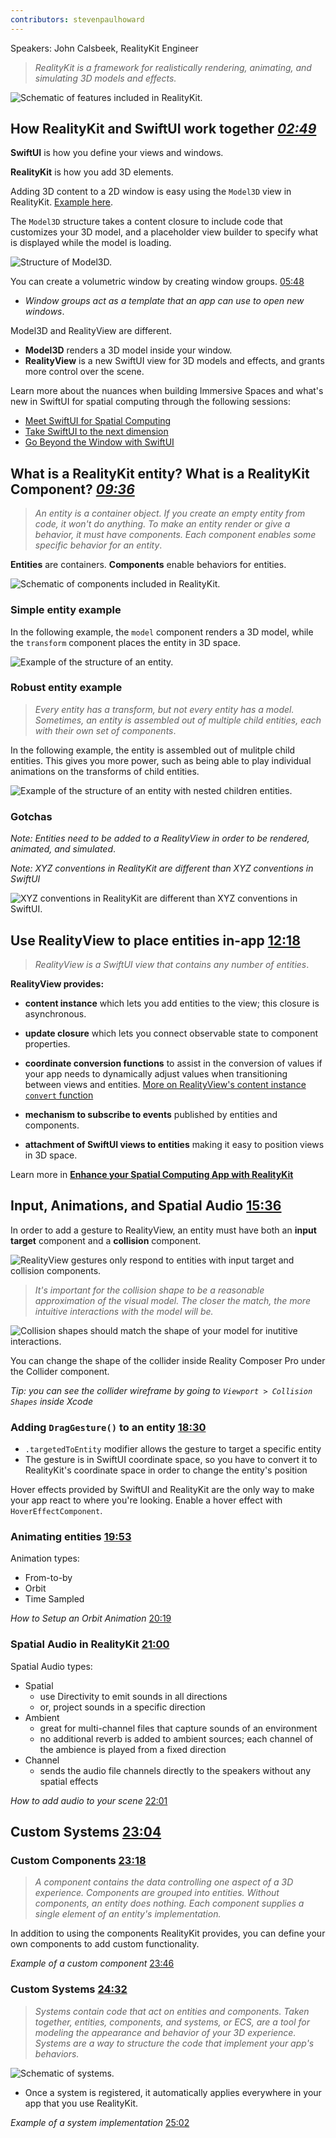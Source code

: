 ```yaml
---
contributors: stevenpaulhoward
---
```


Speakers: John Calsbeek, RealityKit Engineer

> _RealityKit is a framework for realistically rendering, animating, and simulating 3D models and effects._

![Schematic of features included in RealityKit.][realitykit-features]

[realitykit-features]: ../../../images/notes/wwdc23/10080/realitykit-features.png

## How RealityKit and SwiftUI work together [_02:49_](https://developer.apple.com/videos/play/wwdc2023/10080/?time=169)

**SwiftUI** is how you define your views and windows.

**RealityKit** is how you add 3D elements.

Adding 3D content to a 2D window is easy using the `Model3D` view in RealityKit. [Example here](https://developer.apple.com/videos/play/wwdc2023/10080/?time=209).

The `Model3D` structure takes a content closure to include code that customizes your 3D model, and a placeholder view builder to specify what is displayed while the model is loading.

![Structure of Model3D.][model3d-struc]

[model3d-struc]: ../../../images/notes/wwdc23/10080/model3d-struc.png

You can create a volumetric window by creating window groups. [05:48](https://developer.apple.com/videos/play/wwdc2023/10080/?time=348)
- _Window groups act as a template that an app can use to open new windows_.

Model3D and RealityView are different. 
- **Model3D** renders a 3D model inside your window.
- **RealityView** is a new SwiftUI view for 3D models and effects, and grants more control over the scene.

Learn more about the nuances when building Immersive Spaces and what's new in SwiftUI for spatial computing through the following sessions:
- [Meet SwiftUI for Spatial Computing](https://developer.apple.com/videos/play/wwdc2023/10109/)
- [Take SwiftUI to the next dimension](https://developer.apple.com/videos/play/wwdc2023/10113)
- [Go Beyond the Window with SwiftUI](https://developer.apple.com/videos/play/wwdc2023/10111)

## What is a RealityKit entity? What is a RealityKit Component? [_09:36_](https://developer.apple.com/videos/play/wwdc2023/10080/?time=576)

> _An entity is a container object. If you create an empty entity from code, it won't do anything. To make an entity render or give a behavior, it must have components. Each component enables some specific behavior for an entity_.

**Entities** are containers.
**Components** enable behaviors for entities.

![Schematic of components included in RealityKit.][realitykit-components]

[realitykit-components]: ../../../images/notes/wwdc23/10080/realitykit-components.png

### Simple entity example

In the following example, the `model` component renders a 3D model, while the `transform` component places the entity in 3D space.

![Example of the structure of an entity.][simple-entity]

[simple-entity]: ../../../images/notes/wwdc23/10080/simple-entity.png

### Robust entity example

> _Every entity has a transform, but not every entity has a model. Sometimes, an entity is assembled out of multiple child entities, each with their own set of components_.

In the following example, the entity is assembled out of mulitple child entities. This gives you more power, such as being able to play individual animations on the transforms of child entities. 

![Example of the structure of an entity with nested children entities.][robust-entity]

[robust-entity]: ../../../images/notes/wwdc23/10080/robust-entity.png

### Gotchas

_Note: Entities need to be added to a RealityView in order to be rendered, animated, and simulated_.

_Note: XYZ conventions in RealityKit are different than XYZ conventions in SwiftUI_

![XYZ conventions in RealityKit are different than XYZ conventions in SwiftUI.][coordinate-conventions]

[coordinate-conventions]: ../../../images/notes/wwdc23/10080/coordinate-conventions.png

## Use RealityView to place entities in-app [12:18](https://developer.apple.com/videos/play/wwdc2023/10080/?time=738)

> _RealityView is a SwiftUI view that contains any number of entities_.

**RealityView provides:**

- **content instance** which lets you add entities to the view; this closure is asynchronous.

- **update closure** which lets you connect observable state to component properties.

- **coordinate conversion functions** to assist in the conversion of values if your app needs to dynamically adjust values when transitioning between views and entities. [More on RealityView's content instance `convert` function](https://developer.apple.com/videos/play/wwdc2023/10080/?time=865) 

- **mechanism to subscribe to events** published by entities and components.

- **attachment of SwiftUI views to entities** making it easy to position views in 3D space.

Learn more in [**Enhance your Spatial Computing App with RealityKit**](https://developer.apple.com/videos/play/wwdc2023/10081)

## Input, Animations, and Spatial Audio [15:36](https://developer.apple.com/videos/play/wwdc2023/10080/?time=936)

In order to add a gesture to RealityView, an entity must have both an **input target** component and a **collision** component.

![RealityView gestures only respond to entities with input target and collision components.][realityview-gestures]

[realityview-gestures]: ../../../images/notes/wwdc23/10080/realityview-gestures.png

> _It's important for the collision shape to be a reasonable approximation of the visual model. The closer the match, the more intuitive interactions with the model will be._

![Collision shapes should match the shape of your model for inutitive interactions.][collision-shapes]

[collision-shapes]: ../../../images/notes/wwdc23/10080/collision-shapes.png

You can change the shape of the collider inside Reality Composer Pro under the Collider component.

_Tip: you can see the collider wireframe by going to `Viewport > Collision Shapes` inside Xcode_

### Adding `DragGesture()` to an entity [18:30](https://developer.apple.com/videos/play/wwdc2023/10080/?time=1101)

- `.targetedToEntity` modifier allows the gesture to target a specific entity
- The gesture is in SwiftUI coordinate space, so you have to convert it to RealityKit's coordinate space in order to change the entity's position

Hover effects provided by SwiftUI and RealityKit are the only way to make your app react to where you're looking. Enable a hover effect with `HoverEffectComponent`.

### Animating entities [19:53](https://developer.apple.com/videos/play/wwdc2023/10080/?time=1193)

Animation types:
- From-to-by
- Orbit
- Time Sampled

_How to Setup an Orbit Animation_ [20:19](https://developer.apple.com/videos/play/wwdc2023/10080/?time=1219)

### Spatial Audio in RealityKit [21:00](https://developer.apple.com/videos/play/wwdc2023/10080/?time=1260)

Spatial Audio types:
- Spatial
    - use Directivity to emit sounds in all directions
    - or, project sounds in a specific direction
- Ambient
    - great for multi-channel files that capture sounds of an environment
    - no additional reverb is added to ambient sources; each channel of the ambience is played from a fixed direction
- Channel
    - sends the audio file channels directly to the speakers without any spatial effects

_How to add audio to your scene_ [22:01](https://developer.apple.com/videos/play/wwdc2023/10080/?time=1321)

## Custom Systems [23:04](https://developer.apple.com/videos/play/wwdc2023/10080/?time=1384)

### Custom Components [23:18](https://developer.apple.com/videos/play/wwdc2023/10080/?time=1398)
> _A component contains the data controlling one aspect of a 3D experience. Components are grouped into entities. Without components, an entity does nothing. Each component supplies a single element of an entity's implementation._

In addition to using the components RealityKit provides, you can define your own components to add custom functionality.

_Example of a custom component_ [23:46](https://developer.apple.com/videos/play/wwdc2023/10080/?time=1426)

### Custom Systems [24:32](https://developer.apple.com/videos/play/wwdc2023/10080/?time=1472)

> _Systems contain code that act on entities and components. Taken together, entities, components, and systems, or ECS, are a tool for modeling the appearance and behavior of your 3D experience. Systems are a way to structure the code that implement your app's behaviors._

![Schematic of systems.][systems]

[systems]: ../../../images/notes/wwdc23/10080/systems.png

- Once a system is registered, it automatically applies everywhere in your app that you use RealityKit.

_Example of a system implementation_ [25:02](https://developer.apple.com/videos/play/wwdc2023/10080/?time=1502)
